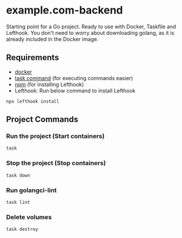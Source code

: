 # example.com-backend

Starting point for a Go project. Ready to use with Docker, Taskfile and Lefthook. You don't need to worry about downloading golang, as it is already included in the Docker image.

## Requirements
- [docker](https://www.docker.com/get-started/)
- [task command](https://taskfile.dev/installation/) (for executing commands easier)
- [npm](https://docs.npmjs.com/downloading-and-installing-node-js-and-npm) (for installing Lefthook)
- Lefthook: Run below command to install Lefthook
```
npx lefthook install
```

## Project Commands
### Run the project (Start containers)
```
task
```

### Stop the project (Stop containers)
```
task down
```

### Run golangci-lint
```
task lint
```

### Delete volumes
```
task destroy
```